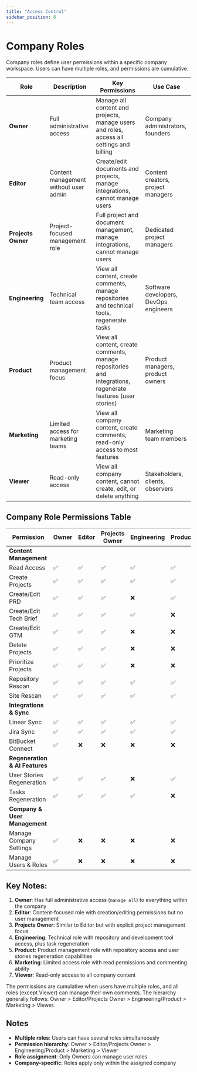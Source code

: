 ```yaml
---
title: "Access Control"
sidebar_position: 6
---
```


# Company Roles

Company roles define user permissions within a specific company workspace. Users can have multiple roles, and permissions are cumulative.

| Role | Description | Key Permissions | Use Case |
|------|-------------|-----------------|----------|
| **Owner** | Full administrative access | Manage all content and projects, manage users and roles, access all settings and billing | Company administrators, founders |
| **Editor** | Content management without user admin | Create/edit documents and projects, manage integrations, cannot manage users | Content creators, project managers |
| **Projects Owner** | Project-focused management role | Full project and document management, manage integrations, cannot manage users | Dedicated project managers |
| **Engineering** | Technical team access | View all content, create comments, manage repositories and technical tools, regenerate tasks | Software developers, DevOps engineers |
| **Product** | Product management focus | View all content, create comments, manage repositories and integrations, regenerate features (user stories) | Product managers, product owners |
| **Marketing** | Limited access for marketing teams | View all company content, create comments, read-only access to most features | Marketing team members |
| **Viewer** | Read-only access | View all company content, cannot create, edit, or delete anything | Stakeholders, clients, observers |

## Company Role Permissions Table

| Permission | Owner | Editor | Projects Owner | Engineering | Product | Marketing | Viewer |
|-----------|-------|--------|----------------|-------------|---------|-----------|---------|
| **Content Management** | | | | | | | |
| Read Access | ✅ | ✅ | ✅ | ✅ | ✅ | ✅ | ✅ |
| Create Projects | ✅ | ✅ | ✅ | ✅ | ✅ | ✅ | ❌ |
| Create/Edit PRD | ✅ | ✅ | ✅ | ❌ | ✅ | ❌ | ❌ |
| Create/Edit Tech Brief | ✅ | ✅ | ✅ | ✅ | ❌ | ❌ | ❌ |
| Create/Edit GTM | ✅ | ✅ | ✅ | ❌ | ❌ | ✅ | ❌ |
| Delete Projects | ✅ | ✅ | ✅ | ❌ | ❌ | ❌ | ❌ |
| Prioritize Projects | ✅ | ✅ | ✅ | ❌ | ❌ | ❌ | ❌ |
| Repository Rescan | ✅ | ✅ | ✅ | ✅ | ✅ | ❌ | ❌ |
| Site Rescan | ✅ | ✅ | ✅ | ✅ | ✅ | ❌ | ❌ |
| **Integrations & Sync** | | | | | | | |
| Linear Sync | ✅ | ✅ | ✅ | ✅ | ✅ | ❌ | ❌ |
| Jira Sync | ✅ | ✅ | ✅ | ✅ | ✅ | ❌ | ❌ |
| BitBucket Connect | ✅ | ❌ | ❌ | ❌ | ❌ | ❌ | ❌ |
| **Regeneration & AI Features** | | | | | | | |
| User Stories Regeneration | ✅ | ✅ | ✅ | ❌ | ✅ | ❌ | ❌ |
| Tasks Regeneration | ✅ | ✅ | ✅ | ✅ | ❌ | ❌ | ❌ |
| **Company & User Management** | | | | | | | |
| Manage Company Settings | ✅ | ❌ | ❌ | ❌ | ❌ | ❌ | ❌ |
| Manage Users & Roles | ✅ | ❌ | ❌ | ❌ | ❌ | ❌ | ❌ |

## Key Notes:

1. **Owner**: Has full administrative access (`manage all`) to everything within the company
2. **Editor**: Content-focused role with creation/editing permissions but no user management
3. **Projects Owner**: Similar to Editor but with explicit project management focus
4. **Engineering**: Technical role with repository and development tool access, plus task regeneration
5. **Product**: Product management role with repository access and user stories regeneration capabilities
6. **Marketing**: Limited access role with read permissions and commenting ability
7. **Viewer**: Read-only access to all company content

The permissions are cumulative when users have multiple roles, and all roles (except Viewer) can manage their own comments. The hierarchy generally follows: Owner > Editor/Projects Owner > Engineering/Product > Marketing > Viewer.

## Notes
- **Multiple roles**: Users can have several roles simultaneously
- **Permission hierarchy**: Owner > Editor/Projects Owner > Engineering/Product > Marketing > Viewer
- **Role assignment**: Only Owners can manage user roles
- **Company-specific**: Roles apply only within the assigned company